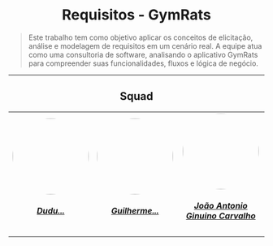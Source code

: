 <center>

# Requisitos - GymRats

</center>


> Este trabalho tem como objetivo aplicar os conceitos de elicitação, análise e modelagem de requisitos em um cenário real. A equipe atua como uma consultoria de software, analisando o aplicativo GymRats para compreender suas funcionalidades, fluxos e lógica de negócio. 

---


<center>

## Squad

</center>


<table style="margin: 0 auto; width: fit-content;">
    <tr>
        <td align="center">
            <a href="https://github.com/guiasena">
                <img style="border-radius: 50%;" src="https://github.com/Dududzs.png" width="150px;"/>
                <h5 class="text-center"> Dudu... </h5>
            </a>
        </td>
        <td align="center">
            <a href="https://github.com/guiasena">
                <img style="border-radius: 50%;" src="https://github.com/guiasena.png" width="150px;"/>
                <h5 class="text-center">Guilherme... <br> </h5>
            </a>
        </td>
       <td align="center">
            <a href="https://github.com/i-JSS">
                <img style="border-radius: 50%;" src="https://github.com/i-JSS.png" width="150px;"/>
                <h5 class="text-center"> João Antonio Ginuino Carvalho <br></h5>
            </a>
        </td>
     
</table>
